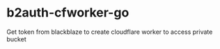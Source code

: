 # b2auth-cfworker-go
Get token from blackblaze to create cloudflare worker to access private bucket

